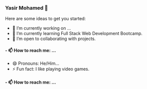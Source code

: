 ### Yasir Mohamed 👋

Here are some ideas to get you started:

- 🔭 I’m currently working on ...
- 🌱 I’m currently learning Full Stack Web Development Bootcamp.
- 👯 I’m open to collaborating with projects.
#### - 📫 How to reach me: ...
- 😄 Pronouns: He/Him...
- ⚡ Fun fact: I like playing video games.






####   - 📫 How to reach me: ...
